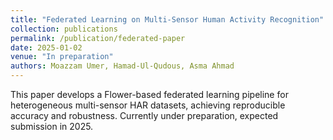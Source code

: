 ```yaml
---
title: "Federated Learning on Multi-Sensor Human Activity Recognition"
collection: publications
permalink: /publication/federated-paper
date: 2025-01-02
venue: "In preparation"
authors: Moazzam Umer, Hamad-Ul-Qudous, Asma Ahmad
---
```


This paper develops a Flower-based federated learning pipeline for heterogeneous multi-sensor HAR datasets, achieving reproducible accuracy and robustness. Currently under preparation, expected submission in 2025.
